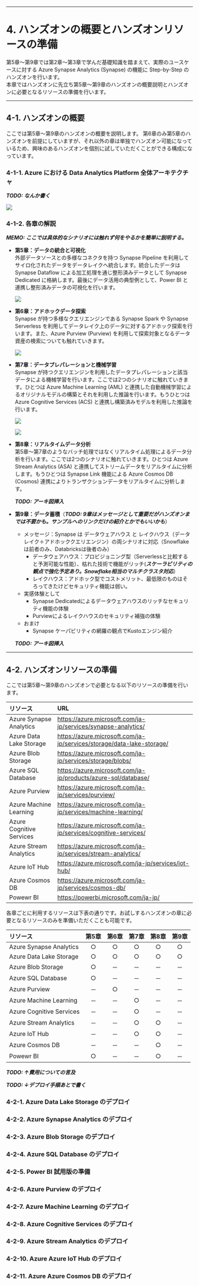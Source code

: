 
---
# **4. ハンズオンの概要とハンズオンリソースの準備**  

第5章～第9章では第2章～第3章で学んだ基礎知識を踏まえて、実際のユースケースに対する Azure Synapse Analytics (Synapse) の機能に Step-by-Step のハンズオンを行います。  
本章ではハンズオンに先立ち第5章～第9章のハンズオンの概要説明とハンズオンに必要となるリソースの準備を行います。

---
## **4-1. ハンズオンの概要**

ここでは第5章～第9章のハンズオンの概要を説明します。
第6章のみ第5章のハンズオンを前提にしていますが、それ以外の章は単独でハンズオン可能になっているため、興味のあるハンズオンを個別に試していただくことができる構成になっています。

### **4-1-1. Azure における Data Analytics Platform 全体アーキテクチャ**

***TODO: なんか書く***

![](https://o9o9storageshare.blob.core.windows.net/share/synapse_tech_book/images/SynapseTechBook_2022-01-13-13-14-52.png)

### **4-1-2. 各章の解説**

***MEMO: ここでは具体的なシナリオには触れず何をやるかを簡単に説明する。***

- **第5章：データの統合と可視化**  
  外部データソースとの多様なコネクタを持つ Synapse Pipeline を利用してサイロ化されたデータをデータレイクへ統合します。統合したデータは Synapse Dataflow による加工処理を通じ整形済みデータとして Synapse Dedicated に格納します。最後にデータ活用の典型例として、Power BI と連携し整形済みデータの可視化を行います。  

  ![](https://o9o9storageshare.blob.core.windows.net/share/synapse_tech_book/images/SynapseTechBook_2022-01-13-14-53-38.png)

- **第6章：アドホックデータ探索**  
  Synapse が持つ多様なクエリエンジンである Synapse Spark や Synapse Serverless を利用してデータレイク上のデータに対するアドホック探索を行います。また、Azure Purview (Purview) を利用して探索対象となるデータ資産の検索についても触れていきます。

  ![](https://o9o9storageshare.blob.core.windows.net/share/synapse_tech_book/images/SynapseTechBook_2022-01-13-13-19-58.png)

- **第7章：データプレパレーションと機械学習**  
  Synapse が持つクエリエンジンを利用したデータプレパレーションと該当データによる機械学習を行います。ここでは2つのシナリオに触れていきます。ひとつは Azure Machine Learning (AML) と連携した自動機械学習によるオリジナルモデルの構築とそれを利用した推論を行います。もうひとつは Azure Cognitive Services (ACS) と連携し構築済みモデルを利用した推論を行います。

  ![](https://o9o9storageshare.blob.core.windows.net/share/synapse_tech_book/images/SynapseTechBook_2022-01-13-13-20-16.png)

  ![](https://o9o9storageshare.blob.core.windows.net/share/synapse_tech_book/images/SynapseTechBook_2022-01-13-13-20-25.png)

- **第8章：リアルタイムデータ分析**  
  第5章～第7章のようなバッチ処理ではなくリアルタイム処理によるデータ分析を行います。ここでは2つのシナリオに触れていきます。ひとつは Azure Stream Analytics (ASA) と連携してストリームデータをリアルタイムに分析します。もうひとつは Synapse Link 機能による Azure Cosmos DB (Cosmos) 連携によりトランザクションデータをリアルタイムに分析します。

  ***TODO: アーキ図挿入***

- **第9章：データ蓄積**（***TODO: 9章はメッセージとして重要だがハンズオンまでは不要かも。サンプルへのリンクだけの紹介とかでもいいかも***）
  - メッセージ：Synapse は データウェアハウス と レイクハウス（データレイク＋アドホッククエリエンジン）の両シナリオに対応（Snowflakeは前者のみ、Databricksは後者のみ）  
    - データウェアハウス：プロビジョニング型（Serverlessと比較すると予測可能な性能）、枯れた技術で機能がリッチ(***スケーラビリティの観点で強化予定あり。Snowflake相当のマルチクラスタ対応***）  
    - レイクハウス：アドホック型でコストメリット、最低限のものはそろってきたけどセキュリティ機能は弱い。  
  - 実感体験として  
    - Synapse Dedicatedによるデータウェアハウスのリッチなセキュリティ機能の体験  
    - Purviewによるレイクハウスのセキュリティ補強の体験  
  - おまけ  
    - Synapse ケーパビリティの網羅の観点でKustoエンジン紹介

  ***TODO: アーキ図挿入***

---
## **4-2. ハンズオンリソースの準備**  

ここでは第5章～第9章のハンズオンで必要となる以下のリソースの準備を行います。

| リソース                 | URL   |
| :----                    | :---- |
| Azure Synapse Analytics  | https://azure.microsoft.com/ja-jp/services/synapse-analytics/ |
| Azure Data Lake Storage  | https://azure.microsoft.com/ja-jp/services/storage/data-lake-storage/ |
| Azure Blob Storage       | https://azure.microsoft.com/ja-jp/services/storage/blobs/ |
| Azure SQL Database       | https://azure.microsoft.com/ja-jp/products/azure-sql/database/ |
| Azure Purview            | https://azure.microsoft.com/ja-jp/services/purview/ |
| Azure Machine Learning   | https://azure.microsoft.com/ja-jp/services/machine-learning/ |
| Azure Cognitive Services | https://azure.microsoft.com/ja-jp/services/cognitive-services/ |
| Azure Stream Analytics   | https://azure.microsoft.com/ja-jp/services/stream-analytics/ |
| Azure IoT Hub            | https://azure.microsoft.com/ja-jp/services/iot-hub/ |
| Azure Cosmos DB          | https://azure.microsoft.com/ja-jp/services/cosmos-db/ |
| Powewr BI                | https://powerbi.microsoft.com/ja-jp/ |


各章ごとに利用するリソースは下表の通りです。お試しするハンズオンの章に必要となるリソースのみを準備いただくことも可能です。

| リソース                 | 第5章 | 第6章 | 第7章 | 第8章 | 第9章 |
| :----                    | :---: | :---: | :---: | :---: | :---: |
| Azure Synapse Analytics  | ○    | ○    | ○    | ○    | ○    |
| Azure Data Lake Storage  | ○    | ○    | ○    | ○    | ○    |
| Azure Blob Storage       | ○    | －    | －    | －    | －    |
| Azure SQL Database       | ○    | －    | －    | －    | －    |
| Azure Purview            | －    | ○    | －    | －    | －    |
| Azure Machine Learning   | －    | －    | ○    | －    | －    |
| Azure Cognitive Services | －    | －    | ○    | －    | －    |
| Azure Stream Analytics   | －    | －    | ○    | ○    | －    |
| Azure IoT Hub            | －    | －    | ○    | ○    | －    |
| Azure Cosmos DB          | －    | －    | －    | ○    | －    |
| Powewr BI                | ○    | －    | －    | ○    | －    |


***TODO: ↑費用についての言及***

***TODO: ↓デプロイ手順あとで書く***

### **4-2-1. Azure Data Lake Storage のデプロイ**  
### **4-2-2. Azure Synapse Analytics のデプロイ**  
### **4-2-3. Azure Blob Storage のデプロイ**  
### **4-2-4. Azure SQL Database のデプロイ**  
### **4-2-5. Power BI 試用版の準備**  
### **4-2-6. Azure Purview のデプロイ**  
### **4-2-7. Azure Machine Learning のデプロイ**  
### **4-2-8. Azure Cognitive Services のデプロイ**  
### **4-2-9. Azure Stream Analytics のデプロイ**  
### **4-2-10. Azure Azure IoT Hub のデプロイ**  
### **4-2-11. Azure Azure Cosmos DB のデプロイ**
